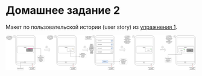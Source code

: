 # Домашнее задание 2

Макет по пользовательской истории (user story) из [упражнения 1](../ex01_user_story/README.md).

![Exercise 02 - User Story layout](./ex02_layout.drawio.png "Exercise 02 - User Story layout")
